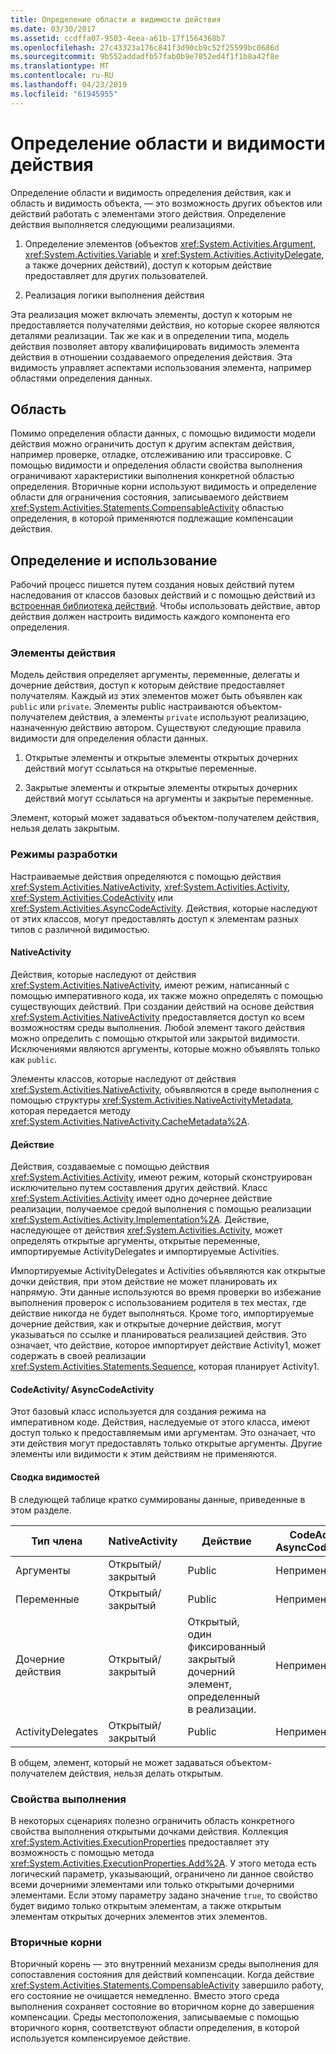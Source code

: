 ```yaml
---
title: Определение области и видимости действия
ms.date: 03/30/2017
ms.assetid: ccdffa07-9503-4eea-a61b-17f1564368b7
ms.openlocfilehash: 27c43323a176c841f3d90cb9c52f25599bc0686d
ms.sourcegitcommit: 9b552addadfb57fab0b9e7852ed4f1f1b8a42f8e
ms.translationtype: MT
ms.contentlocale: ru-RU
ms.lasthandoff: 04/23/2019
ms.locfileid: "61945955"
---
```

# <a name="activity-definition-scoping-and-visibility"></a>Определение области и видимости действия
Определение области и видимость определения действия, как и область и видимость объекта, ― это возможность других объектов или действий работать с элементами этого действия. Определение действия выполняется следующими реализациями.  
  
1. Определение элементов (объектов <xref:System.Activities.Argument>, <xref:System.Activities.Variable> и <xref:System.Activities.ActivityDelegate>, а также дочерних действий), доступ к которым действие предоставляет для других пользователей.  
  
2. Реализация логики выполнения действия  
  
 Эта реализация может включать элементы, доступ к которым не предоставляется получателями действия, но которые скорее являются деталями реализации.  Так же как и в определении типа, модель действия позволяет автору квалифицировать видимость элемента действия в отношении создаваемого определения действия.  Эта видимость управляет аспектами использования элемента, например областями определения данных.  
  
## <a name="scope"></a>Область  
 Помимо определения области данных, с помощью видимости модели действия можно ограничить доступ к другим аспектам действия, например проверке, отладке, отслеживанию или трассировке. С помощью видимости и определения области свойства выполнения ограничивают характеристики выполнения конкретной областью определения. Вторичные корни используют видимость и определение области для ограничения состояния, записываемого действием <xref:System.Activities.Statements.CompensableActivity> областью определения, в которой применяются подлежащие компенсации действия.  
  
## <a name="definition-and-usage"></a>Определение и использование  
 Рабочий процесс пишется путем создания новых действий путем наследования от классов базовых действий и с помощью действий из [встроенная библиотека действий](net-framework-4-5-built-in-activity-library.md). Чтобы использовать действие, автор действия должен настроить видимость каждого компонента его определения.  
  
### <a name="activity-members"></a>Элементы действия  
 Модель действия определяет аргументы, переменные, делегаты и дочерние действия, доступ к которым действие предоставляет получателям. Каждый из этих элементов может быть объявлен как `public` или `private`. Элементы public настраиваются объектом-получателем действия, а элементы `private` используют реализацию, назначенную действию автором. Существуют следующие правила видимости для определения области данных.  
  
1. Открытые элементы и открытые элементы открытых дочерних действий могут ссылаться на открытые переменные.  
  
2. Закрытые элементы и открытые элементы открытых дочерних действий могут ссылаться на аргументы и закрытые переменные.  
  
 Элемент, который может задаваться объектом-получателем действия, нельзя делать закрытым.  
  
### <a name="authoring-models"></a>Режимы разработки  
 Настраиваемые действия определяются с помощью действия <xref:System.Activities.NativeActivity>, <xref:System.Activities.Activity>, <xref:System.Activities.CodeActivity> или <xref:System.Activities.AsyncCodeActivity>. Действия, которые наследуют от этих классов, могут предоставлять доступ к элементам разных типов с различной видимостью.  
  
#### <a name="nativeactivity"></a>NativeActivity  
 Действия, которые наследуют от действия <xref:System.Activities.NativeActivity>, имеют режим, написанный с помощью императивного кода, их также можно определять с помощью существующих действий. При создании действий на основе действия <xref:System.Activities.NativeActivity> предоставляется доступ ко всем возможностям среды выполнения. Любой элемент такого действия можно определить с помощью открытой или закрытой видимости. Исключениями являются аргументы, которые можно объявлять только как `public`.  
  
 Элементы классов, которые наследуют от действия <xref:System.Activities.NativeActivity>, объявляются в среде выполнения с помощью структуры <xref:System.Activities.NativeActivityMetadata>, которая передается методу <xref:System.Activities.NativeActivity.CacheMetadata%2A>.  
  
#### <a name="activity"></a>Действие  
 Действия, создаваемые с помощью действия <xref:System.Activities.Activity>, имеют режим, который сконструирован исключительно путем составления других действий. Класс <xref:System.Activities.Activity> имеет одно дочернее действие реализации, получаемое средой выполнения с помощью реализации <xref:System.Activities.Activity.Implementation%2A>. Действие, наследующее от действия <xref:System.Activities.Activity>, может определять открытые аргументы, открытые переменные, импортируемые ActivityDelegates и импортируемые Activities.  
  
 Импортируемые ActivityDelegates и Activities объявляются как открытые дочки действия, при этом действие не может планировать их напрямую. Эти данные используются во время проверки во избежание выполнения проверок с использованием родителя в тех местах, где действие никогда не будет выполняться. Кроме того, импортируемые дочерние действия, как и открытые дочерние действия, могут указываться по ссылке и планироваться реализацией действия. Это означает, что действие, которое импортирует действие Activity1, может содержать в своей реализации <xref:System.Activities.Statements.Sequence>, которая планирует Activity1.  
  
#### <a name="codeactivity-asynccodeactivity"></a>CodeActivity/ AsyncCodeActivity  
 Этот базовый класс используется для создания режима на императивном коде. Действия, наследуемые от этого класса, имеют доступ только к предоставляемым ими аргументам. Это означает, что эти действия могут предоставлять только открытые аргументы. Другие элементы или видимости к этим действиям не применяются.  
  
#### <a name="summary-of-visibilities"></a>Сводка видимостей  
 В следующей таблице кратко суммированы данные, приведенные в этом разделе.  
  
|Тип члена|NativeActivity|Действие|CodeActivity/ AsyncCodeActivity|  
|-----------------|--------------------|--------------|--------------------------------------|  
|Аргументы|Открытый/закрытый|Public|Неприменимо|  
|Переменные|Открытый/закрытый|Public|Неприменимо|  
|Дочерние действия|Открытый/закрытый|Открытый, один фиксированный закрытый дочерний элемент, определенный в реализации.|Неприменимо|  
|ActivityDelegates|Открытый/закрытый|Public|Неприменимо|  
  
 В общем, элемент, который не может задаваться объектом-получателем действия, нельзя делать открытым.  
  
### <a name="execution-properties"></a>Свойства выполнения  
 В некоторых сценариях полезно ограничить область конкретного свойства выполнения открытыми дочками действия. Коллекция <xref:System.Activities.ExecutionProperties> предоставляет эту возможность с помощью метода <xref:System.Activities.ExecutionProperties.Add%2A>. У этого метода есть логический параметр, указывающий, ограничено ли данное свойство всеми дочерними элементами или только открытыми дочерними элементами. Если этому параметру задано значение `true`, то свойство будет видимо только открытым элементам, а также открытым элементам открытых дочерних элементов этих элементов.  
  
### <a name="secondary-roots"></a>Вторичные корни  
 Вторичный корень ― это внутренний механизм среды выполнения для сопоставления состояния для действий компенсации. Когда действие <xref:System.Activities.Statements.CompensableActivity> завершило работу, его состояние не очищается немедленно. Вместо этого среда выполнения сохраняет состояние во вторичном корне до завершения компенсации. Среды местоположения, записываемые с помощью вторичного корня, соответствуют области определения, в которой используется компенсируемое действие.
